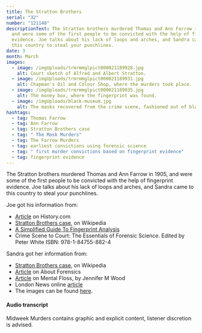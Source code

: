 ```yaml
---
title: The Stratton Brothers
serial: "32"
number: "121148"
descriptionText: The Stratton brothers murdered Thomas and Ann Farrow in 1905,
  and were some of the first people to be convicted with the help of fingerprint
  evidence. Joe talks about his lack of loops and arches, and Sandra came to
  this country to steal your punchlines.
date: 3
month: March
images:
  - image: /imgUploads/trmrmmglpict000021189928.jpg
    alt: Court sketch of Alfred and Albert Stratton.
  - image: /imgUploads/trmrmmglpict000021189931.jpg
    alt: Chapman's Oil and Colour Shop, where the murders took place.
  - image: /imgUploads/trmrmmglpict000021189935.jpg
    alt: The money box, where the fingerprint was found.
  - image: /imgUploads/black-museum.jpg
    alt: The masks recovered from the crime scene, fashioned out of black stockings.
hashtags:
  - tag: Thomas Farrow
  - tag: Ann Farrow
  - tag: Stratton Brothers case
  - tag: " The Mask Murders"
  - tag: The Farrow Murders
  - tag: earliest convictions using forensic science
  - tag: " first murder convictions based on fingerprint evidence"
  - tag: fingerprint evidence
---
```

<!--StartFragment-->

The Stratton brothers murdered Thomas and Ann Farrow in 1905, and were some of the first people to be convicted with the help of fingerprint evidence. Joe talks about his lack of loops and arches, and Sandra came to this country to steal your punchlines.

<!--EndFragment-->



Joe got his information from:

* [Article](https://www.history.com/this-day-in-history/fingerprint-evidence-is-used-to-solve-a-british-murder-case) on History.com
* [Stratton Brothers case](https://en.wikipedia.org/wiki/Stratton_Brothers_case), on Wikipedia
* [A Simplified Guide To Fingerprint Analysis](http://www.forensicsciencesimplified.org/prints/Fingerprints.pdf)
* Crime Scene to Court: The Essentials of Forensic Science. Edited by Peter White ISBN: 978-1-84755-882-4

Sandra got her information from: 

* [Stratton Brothers case](https://en.wikipedia.org/wiki/Stratton_Brothers_case), on Wikipedia
* [Article](http://aboutforensics.co.uk/the-stratton-brothers/) on About Forensics
* [Article](https://www.mentalfloss.com/article/62532/112-years-ago-fingerprints-pointed-murder-london) on Mental Floss, by Jennifer M Wood
* London News online [article](https://londonnewsonline.co.uk/fingerprint-saw-brothers-hanged-for-brutal-murders/)
* The images can be found [here](https://www.mirror.co.uk/news/real-life-stories/mask-murder-brothers-hanged-slaughter-12220468). 



<!--StartFragment-->

#### Audio transcript

Midweek Murders contains graphic and explicit content, listener discretion is advised.

<!--EndFragment-->